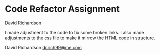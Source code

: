 # Code Refactor Assignment

David Richardson

I made adjustment to the code to fix some broken links. I also made adjustments to the css file to make it mirrow the HTML code in structure.

David Richardson
dcrich99@me.com

